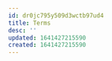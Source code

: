 ```yaml
---
id: dr0jc795y509d3wctb97ud4
title: Terms
desc: ''
updated: 1641427215590
created: 1641427215590
---
```



